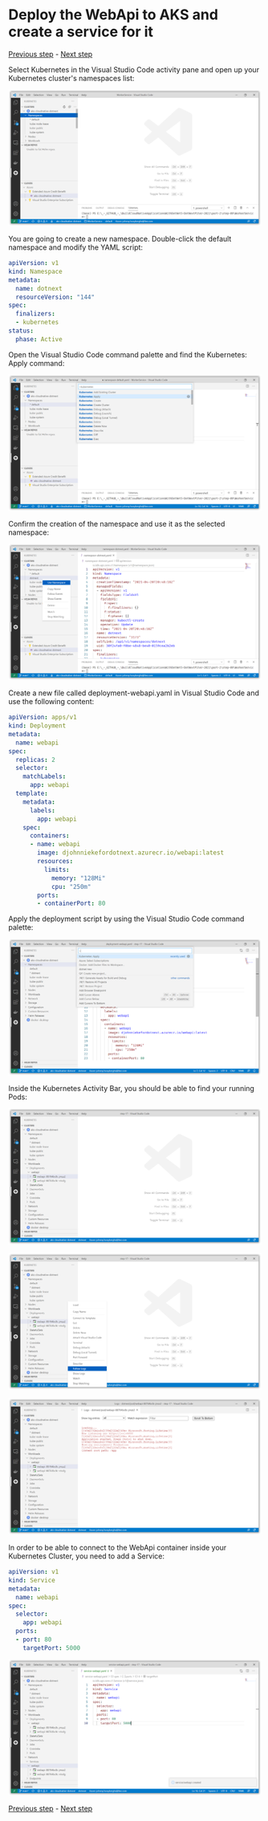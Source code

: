 # Deploy the WebApi to AKS and create a service for it

[Previous step](step-16.md) - [Next step](step-18.md)

Select Kubernetes in the Visual Studio Code activity pane and open up your Kubernetes cluster's namespaces list:

![dotnet new](images/sshot-82.png)

You are going to create a new namespace. Double-click the default namespace and modify the YAML script:

```yaml
apiVersion: v1
kind: Namespace
metadata:
  name: dotnext
  resourceVersion: "144"
spec:
  finalizers:
  - kubernetes
status:
  phase: Active
```

Open the Visual Studio Code command palette and find the Kubernetes: Apply command:

![dotnet new](images/sshot-83.png)

Confirm the creation of the namespace and use it as the selected namespace:

![dotnet new](images/sshot-84.png)

Create a new file called deployment-webapi.yaml in Visual Studio Code and use the following content:

```yaml
apiVersion: apps/v1
kind: Deployment
metadata:
  name: webapi
spec:
  replicas: 2
  selector:
    matchLabels:
      app: webapi
  template:
    metadata:
      labels:
        app: webapi
    spec:
      containers:
      - name: webapi
        image: djohnniekefordotnext.azurecr.io/webapi:latest
        resources:
          limits:
            memory: "128Mi"
            cpu: "250m"
        ports:
        - containerPort: 80
```

Apply the deployment script by using the Visual Studio Code command palette:

![dotnet new](images/sshot-85.png)

Inside the Kubernetes Activity Bar, you should be able to find your running Pods:

![dotnet new](images/sshot-86.png)

![dotnet new](images/sshot-87.png)

![dotnet new](images/sshot-88.png)

In order to be able to connect to the WebApi container inside your Kubernetes Cluster, you need to add a Service:

```yaml
apiVersion: v1
kind: Service
metadata:
  name: webapi
spec:
  selector:
    app: webapi
  ports:
  - port: 80
    targetPort: 5000
```

![dotnet new](images/sshot-89.png)

[Previous step](step-16.md) - [Next step](step-18.md)